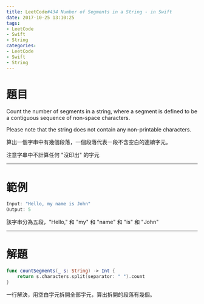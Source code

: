 ```yaml
---
title: LeetCode#434 Number of Segments in a String - in Swift
date: 2017-10-25 13:10:25
tags:
- LeetCode
- Swift
- String
categories:
- LeetCode
- Swift
- String
---
```


# 題目
Count the number of segments in a string, where a segment is defined to be a contiguous sequence of non-space characters.

Please note that the string does not contain any non-printable characters.

算出一個字串中有幾個段落，一個段落代表一段不含空白的連續字元。

注意字串中不計算任何 "沒印出" 的字元

---

# 範例
``` swift
Input: "Hello, my name is John"
Output: 5
```
該字串分為五段，"Hello," 和 "my" 和 "name" 和 "is" 和 "John"

---

# 解題
``` swift
func countSegments(_ s: String) -> Int {
    return s.characters.split(separator: " ").count
}
```

一行解決，用空白字元拆開全部字元，算出拆開的段落有幾個。

